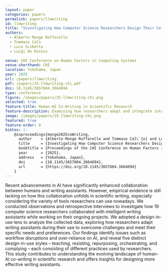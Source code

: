 ```yaml
---
layout: paper
categories: papers
permalink: papers/llmwriting
id: llmwriting
title: "Investigating How Computer Science Researchers Design Their Co-Writing Experiences With AI"
authors: 
  - Alberto Monge Roffarello  
  - Tommaso Calò
  - Luca Scibetta
  - Luigi De Russis
  
venue: CHI Conference on Human Factors in Computing Systems
venue-shorthand: CHI
location: Yokohama, Japan
year: 2025
url: /papers/llmwriting
pdf: /papers/25-llmwriting-chi.pdf
doi: 10.1145/3657604.3664694
type: conference
figure: /images/papers/25-llmwriting-chi.png
selected: true
feature-title: Human-AI Co-Writing in Scientific Research
feature-description: Examining how researchers adapt and integrate intelligent writing assistants in scientific writing.
image: /images/papers/25-llmwriting-chi.png
featured: true
feature-order: 0
bibtex: |-
    @inproceedings{monge2025coWriting,
      author    = {Alberto Monge Roffarello and Tommaso Cal\`{o} and Luca Scibetta and Luigi De Russis},
      title     = {Investigating How Computer Science Researchers Design Their Co-Writing Experiences With AI},
      booktitle = {Proceedings of the CHI Conference on Human Factors in Computing Systems (CHI '25)},
      year      = {2025},
      address   = {Yokohama, Japan},
      doi       = {10.1145/3657604.3664694},
      url       = {https://doi.org/10.1145/3657604.3664694}
    }
---
```


Recent advancements in AI have significantly enhanced collaboration between humans and writing assistants. However, empirical evidence is still lacking on how this collaboration unfolds in scientific writing, especially considering the variety of tools researchers can use nowadays. We conducted observations and retrospective interviews to investigate how 19 computer science researchers collaborated with intelligent writing assistants while working on their ongoing projects. We adopted a design-in-use lens to analyze the collected data, exploring how researchers adapt writing assistants during their use to overcome challenges and meet their specific needs and preferences. Our findings identify issues such as workflow disruptions and over-reliance on AI, and reveal five distinct design-in-use styles – teaching, resisting, repurposing, orchestrating, and complying – each consisting of different practices used by researchers. This study contributes to understanding the evolving landscape of human-AI co-writing in scientific research and offers insights for designing more effective writing assistants.
